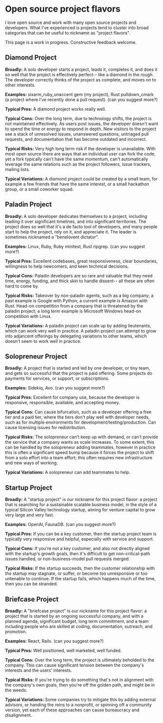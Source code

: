 # Open source project flavors

I love open source and work with many open source projects and developers. What I've experienced is projects tend to cluster into broad categories that can be useful to nickname as "project flavors".

This page is a work in progress. Constructive feedback welcome.


## Diamond Project

**Broadly:** A solo developer starts a project, leads it, completes it, and does it so well that the project is effectively perfect-- like a diamond in the rough. The developer correctly thinks of the project as complete, and moves on to other interests.

**Examples:** sixarm_ruby_unaccent gem (my project), Rust pulldown_cmark (a project where I've recently done a pull request). (can you suggest more?)

**Typical Pros:** A diamond project works really well.

**Typical Cons:** Over the long term, due to technology shifts, the project is not maintained effectively. As users post issues, the developer doesn't want to spend the time or energy to respond in depth. New visitors to the project see a stack of unresolved issues, unanswered questions, untriaged pull requests, and documentation that has become outdated and incorrect.

**Typical Risks:** Very high long term risk if the developer is unavailable. With most open source there are ways that an individual user can fork the code, yet a fork typically can't have the same momentum, can't automatically leverage the same relations such as the project followers, issue trackers, mailing lists.

**Typical Variations:** A diamond project could be created by a small team, for example a few friends that have the same interest, or a small hackathon group, or a small coworker squad.


## Paladin Project

**Broadly:** A solo developer dedicates themselves to a project, including leading it over significant timelines, and into significant territories. The project does so well that it's a de facto tool of developers, and many people start to help the project, rely on it, and appreciate it. The leader is sometimes nicknamed a "benelovent dictator".

**Examples:** Linux, Ruby, Ruby minitest, Rust ripgrep. (can you suggest more?)

**Typical Pros:** Excellent codebases, great responsiveness, clear boundaries, willingness to help newcomers, and keen technical decisions.

**Typical Cons:** Paladin developers are so rare and valuable that they need time, energy, funding, and thick skin to handle dissent-- all these are often hard to come by.

**Typical Risks:** Takeover by non-paladin agents, such as a big company; a past example is Google with Python; a current example is Amazon with Rust. Head-on competition from a company that is threatened by the paladin project; a long term example is Microsoft Windows head-on competition with Linux.

**Typical Variations:** A paladin project can scale up by adding lieutenants, which can work very well in practice. A paladin project can attempt to grow into adjancent offerings by delegating variations to other teams, which doesn't seem to work well in practice.


## Solopreneur Project

**Broadly:** A project that is started and led by one developer, or tiny team, and gets so successful that the project is paid offering. Some projects do payments for services, or support, or subscriptions.

**Examples:** Sidekiq, Avo. (can you suggest more?)

**Typical Pros:** Excellent for company use, because the developer is responsive, responsible, available, and accepting money.

**Typical Cons:** Can cause bifurcation, such as a developer offering a free tier and a paid tier, where the tiers don't play well with developer needs, such as for multiple environments for development/testing/production. Can cause licensing issues for redistribution.

**Typical Risks:** The solopreneur can't keep up with demand, or can't provide the service that a company wants as scale increases. To some extent, this can be handled by the solopreneur adding teammates, however in practice this is often a significant speed bump because it forces the project to shift from a solo effort into a team effort; this often requires new infrastructure and new ways of working.

**Typical Variations:** A solopreneur can add teammates to help.


## Startup Project

**Broadly:** A "startup project" is our nickname for this project flavor: a project that is searching for a sustainable scalable business model, in the style of a typical Silicon Valley technology startup, aiming for venture capital to grow very large and very fast.

**Examples:** OpenAI, FaunaDB. (can you suggest more?)

**Typical Pros:** If you can be a key customer, then the startup project team is typically very responsive and helpful, especially with service and support.

**Typical Cons:** If you're not a key customer, and also not directly aligned with the startup's growth goals, then it's difficult to get non-critical-path issues handled, or non-business-model pull requests merged. 

**Typical Risks:** If the startup succeeds, then the customer relationship with the startup may stagnate, or suffer, or become too unresponsive or too untenable to continue. If the startup fails, which happens much of the time, then you can be stranded. 


## Briefcase Project

**Broadly:** A "briefcase project" is our nickname for this project flavor: a project that is started by an ongoing successful company, and with a planned agenda, significant budget, long term commitment, and a team including people who are skilled at coding, documentation, outreach, and promotion.

**Examples:** React, Rails. (can you suggest more?)

**Typical Pros:** Well positioned, well marketed, well funded.

**Typical Cons:** Over the long term, the project is ultimately beholded to the company. This can cause significant tension between the company's interests and the users' interests. 

**Typical Risks:** If you're trying to do something that's not in alignment with the company's own goals, then you're off the golden path, and might be in the weeds.

**Typical Variations:** Some companies try to mitigate this by adding external advisors, or handing the reins to a nonprofit, or spinning off a community version, yet each of these approaches can cause bureaucracy and disalignment.
